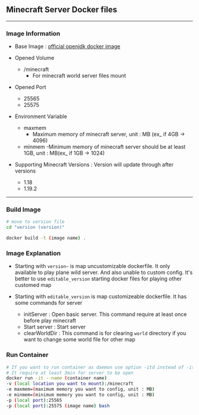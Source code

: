 ## Minecraft Server Docker files
***
### Image Information

- Base Image : [official openjdk docker image](https://hub.docker.com/_/openjdk)

- Opened Volume

    - /minecraft 
        - For minecraft world server files mount

- Opened Port

    - 25565
    - 25575

- Environment Variable 

    - maxmem
        - Maximum memory of minecraft server, unit : MB (ex_ if 4GB -> 4096)
    - minmem
        -Minimum memory of minecraft server should be at least 1GB, unit : MB(ex_ if 1GB -> 1024)

- Supporting Minecraft Versions : Version will update through after versions

    - 1.18
    - 1.19.2

***
### Build Image

```bash
# move to version file
cd "version (version)"

docker build -t (image name) .
```
### Image Explanation

- Starting with `version~` is map uncustomizable dockerfile. It only available to play plane wild server. And also unable to custom config. It's better to use `editable_version` starting docker files for playing other customed map

- Starting with `editable_version` is map customizeable dockerfile. It has some commands for server
    - initServer : Open basic server. This command require at least once before play minecraft
    - Start server : Start server
    - clearWorldDir : This command is for clearing `world` directory if you want to change some world file for other map

### Run Container

```bash
# If you want to run container as daemon use option -itd instead of -it
# It require at least 3min for server to be open
docker run -it --name (container name)
-v (local location you want to mount):/minecraft 
-e maxmem=(maximum memory you want to config, unit : MB)
-e minmem=(minimum memory you want to config, unit : MB)
-p (local port):25565 
-p (local port):25575 (image name) bash
```
